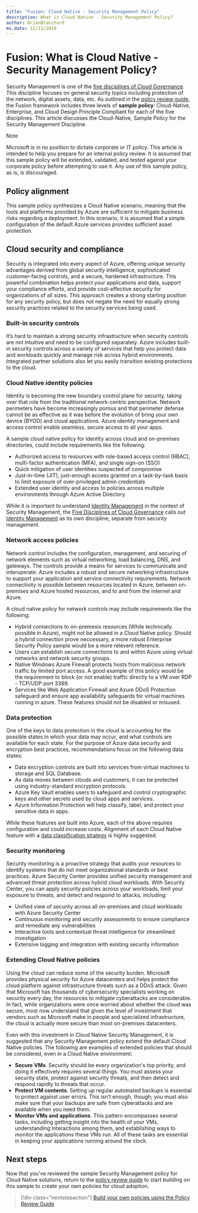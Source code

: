 ```yaml
---
title: "Fusion: Cloud Native - Security Management Policy"
description: What is Cloud Native - Security Management Policy?
author: BrianBlanchard
ms.date: 12/11/2018
---
```


# Fusion: What is Cloud Native - Security Management Policy?

Security Management is one of the [five disciplines of Cloud Governance](../overview.md). This discipline focuses on general security topics including protection of the network, digital assets, data, etc. As outlined in the [policy review guide](../policy-compliance/what-is-a-cloud-policy-review.md), the Fusion framework includes three levels of **sample policy**: Cloud-Native, Enterprise, and Cloud Design Principle Compliant for each of the five disciplines. This article discusses the Cloud-Native, Sample Policy for the Security Management Discipline.

> [!NOTE]
> Microsoft is in no position to dictate corporate or IT policy. This article is intended to help you prepare for an internal policy review. It is assumed that this sample policy will be extended, validated, and tested against your corporate policy before attempting to use it. Any use of this sample policy, as is, is discouraged.

## Policy alignment

This sample policy synthesizes a Cloud Native scenario, meaning that the tools and platforms provided by Azure are sufficient to mitigate business risks regarding a deployment. In this scenario, it is assumed that a simple configuration of the default Azure services provides sufficient asset protection.

## Cloud security and compliance

Security is integrated into every aspect of Azure, offering unique security advantages derived from global security intelligence, sophisticated customer-facing controls, and a secure, hardened infrastructure. This powerful combination helps protect your applications and data, support your compliance efforts, and provide cost-effective security for organizations of all sizes. This approach creates a strong starting position for any security policy, but does not negate the need for equally strong security practices related to the security services being used.

### Built-in security controls

It’s hard to maintain a strong security infrastructure when security controls are not intuitive and need to be configured separately. Azure includes built-in security controls across a variety of services that help you protect data and workloads quickly and manage risk across hybrid environments. Integrated partner solutions also let you easily transition existing protections to the cloud.

### Cloud Native identity policies

Identity is becoming the new boundary control plane for security, taking over that role from the traditional network-centric perspective. Network perimeters have become increasingly porous and that perimeter defense cannot be as effective as it was before the evolution of bring your own device (BYOD) and cloud applications. Azure identity management and access control enable seamless, secure access to all your apps. 

A sample cloud native policy for identity across cloud and on-premises directories, could include requirements like the following:

* Authorized access to resources with role-based access control (RBAC), multi-factor authentication (MFA), and single sign-on (SSO)
* Quick mitigation of user identities suspected of compromise
* Just-in-time (JIT), just-enough access granted on a task-by-task basis to limit exposure of over-privileged admin credentials
* Extended user identity and access to policies across multiple environments through Azure Active Directory

While it is important to understand [Identity Management](../identity-management/overview.md) in the context of Security Management, the [Five Disciplines of Cloud Governance](../overview.md) calls out [Identity Management](../identity-management/overview.md) as its own discipline, separate from security management. 

### Network access policies

Network control includes the configuration, management, and securing of network elements such as virtual networking, load balancing, DNS, and gateways. The controls provide a means for services to communicate and interoperate. Azure includes a robust and secure networking infrastructure to support your application and service connectivity requirements. Network connectivity is possible between resources located in Azure, between on-premises and Azure hosted resources, and to and from the internet and Azure.

A cloud native policy for network controls may include requirements like the following:

* Hybrid connections to on-premesis resources (While technically possible in Azure), might not be allowed in a Cloud Native policy. Should a hybrid connection prove neccessary, a more robust Enterprise Security Policy sample would be a more relevent reference.
* Users can establish secure connections to and within Azure using virtual networks and network security groups.
* Native Windows Azure Firewall protects hosts from malicious network traffic by limited port access. A good example of this policy would be the requirement to block (or not enable) traffic directly to a VM over RDP - TCP/UDP port 3389.
* Services like Web Application Firewall and Azure DDoS Protection safeguard and ensure app availability safeguards for virtual machines running in azure. These features should not be disabled or misused.

### Data protection

One of the keys to data protection in the cloud is accounting for the possible states in which your data may occur, and what controls are available for each state. For the purpose of Azure data security and encryption best practices, recommendations focus on the following data states:

* Data encryption controls are built into services from virtual machines to storage and SQL Database.
* As data moves between clouds and customers, it can be protected using industry-standard encryption protocols.
* Azure Key Vault enables users to safeguard and control cryptographic keys and other secrets used by cloud apps and services.
* Azure Information Protection will help classify, label, and protect your sensitive data in apps.

While these features are built into Azure, each of the above requires configuration and could increase costs. Alignment of each Cloud Native feature with a [data classification strategy](../what-is-data-governance.md) is highly suggested.

### Security monitoring

Security monitoring is a proactive strategy that audits your resources to identify systems that do not meet organizational standards or best practices. Azure Security Center provides unified security management and advanced threat protection across hybrid cloud workloads. With Security Center, you can apply security policies across your workloads, limit your exposure to threats, and detect and respond to attacks, including:

* Unified view of security across all on-premises and cloud workloads with Azure Security Center
* Continuous monitoring and security assessments to ensure compliance and remediate any vulnerabilities
* Interactive tools and contextual threat intelligence for streamlined investigation
* Extensive logging and integration with existing security information

### Extending Cloud Native policies

Using the cloud can reduce some of the security burden. Microsoft provides physical security for Azure datacenters and helps protect the cloud platform against infrastructure threats such as a DDoS attack. Given that Microsoft has thousands of cybersecurity specialists working on security every day, the resources to mitigate cyberattacks are considerable. In fact, while organizations were once worried about whether the cloud was secure, most now understand that given the level of investment that vendors such as Microsoft make in people and specialized infrastructure, the cloud is actually more secure than most on-premises datacenters.

Even with this investment in Cloud Native Security Management, it is suggested that any Security Management policy extend the default Cloud Native policies. The following are examples of extended policies that should be considered, even in a Cloud Native environment:

* **Secure VMs**. Security should be every organization's top priority, and doing it effectively requires several things. You must assess your security state, protect against security threats, and then detect and respond rapidly to threats that occur.
* **Protect VM contents**. Setting up regular automated backups is essential to protect against user errors. This isn’t enough, though; you must also make sure that your backups are safe from cyberattacks and are available when you need them.
* **Monitor VMs and applications**. This pattern encompasses several tasks, including getting insight into the health of your VMs, understanding interactions among them, and establishing ways to monitor the applications these VMs run. All of these tasks are essential in keeping your applications running around the clock.

## Next steps

Now that you've reviewed the sample Security Management policy for Cloud Native solutions, return to the [policy review guide](../policy-compliance/what-is-a-cloud-policy-review.md) to start building on this sample to create your own policies for cloud adoption.

> [!div class="nextstepaction"]
> [Build your own policies using the Policy Review Guide](../policy-compliance/what-is-a-cloud-policy-review.md)
